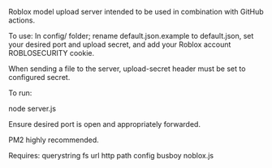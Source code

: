 Roblox model upload server intended to be used in combination with GitHub actions.

To use: In config/ folder; rename default.json.example to default.json, set your desired port and upload secret, and add your Roblox account ROBLOSECURITY cookie.

When sending a file to the server, upload-secret header must be set to configured secret.

To run:

node server.js

Ensure desired port is open and appropriately forwarded. 

PM2 highly recommended.

Requires:
querystring
fs
url
http
path
config
busboy
noblox.js